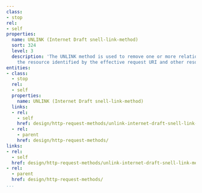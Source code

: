```yaml
---
class:
- stop
rel:
- self
properties:
  name: UNLINK (Internet Draft snell-link-method)
  sort: 324
  level: 3
  description: 'The UNLINK method is used to remove one or more relationships between
    the resource identified by the effective request URI and other resources. '
entities:
- class:
  - stop
  rel:
  - self
  properties:
    name: UNLINK (Internet Draft snell-link-method)
  links:
  - rel:
    - self
    href: design/http-request-methods/unlink-internet-draft-snell-link-method.md
  - rel:
    - parent
    href: design/http-request-methods/
links:
- rel:
  - self
  href: design/http-request-methods/unlink-internet-draft-snell-link-method.md
- rel:
  - parent
  href: design/http-request-methods/
...
```

